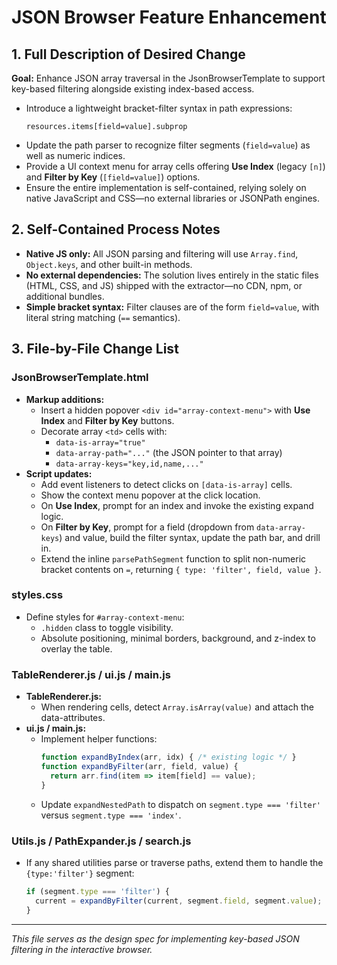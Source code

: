 
# JSON Browser Feature Enhancement

## 1. Full Description of Desired Change

**Goal:** Enhance JSON array traversal in the JsonBrowserTemplate to support key-based filtering alongside existing index-based access.

- Introduce a lightweight bracket-filter syntax in path expressions:  
  ```
  resources.items[field=value].subprop
  ```
- Update the path parser to recognize filter segments (`field=value`) as well as numeric indices.
- Provide a UI context menu for array cells offering **Use Index** (legacy `[n]`) and **Filter by Key** (`[field=value]`) options.
- Ensure the entire implementation is self-contained, relying solely on native JavaScript and CSS—no external libraries or JSONPath engines.

## 2. Self-Contained Process Notes

- **Native JS only:** All JSON parsing and filtering will use `Array.find`, `Object.keys`, and other built-in methods.
- **No external dependencies:** The solution lives entirely in the static files (HTML, CSS, and JS) shipped with the extractor—no CDN, npm, or additional bundles.
- **Simple bracket syntax:** Filter clauses are of the form `field=value`, with literal string matching (`==` semantics).

## 3. File-by-File Change List

### JsonBrowserTemplate.html
- **Markup additions:**
  - Insert a hidden popover `<div id="array-context-menu">` with **Use Index** and **Filter by Key** buttons.
  - Decorate array `<td>` cells with:
    - `data-is-array="true"`
    - `data-array-path="..."` (the JSON pointer to that array)
    - `data-array-keys="key,id,name,..."`
- **Script updates:**
  - Add event listeners to detect clicks on `[data-is-array]` cells.
  - Show the context menu popover at the click location.
  - On **Use Index**, prompt for an index and invoke the existing expand logic.
  - On **Filter by Key**, prompt for a field (dropdown from `data-array-keys`) and value, build the filter syntax, update the path bar, and drill in.
  - Extend the inline `parsePathSegment` function to split non-numeric bracket contents on `=`, returning `{ type: 'filter', field, value }`.

### styles.css
- Define styles for `#array-context-menu`:
  - `.hidden` class to toggle visibility.
  - Absolute positioning, minimal borders, background, and z-index to overlay the table.

### TableRenderer.js / ui.js / main.js
- **TableRenderer.js:**
  - When rendering cells, detect `Array.isArray(value)` and attach the data-attributes.
- **ui.js / main.js:**
  - Implement helper functions:
    ```js
    function expandByIndex(arr, idx) { /* existing logic */ }
    function expandByFilter(arr, field, value) {
      return arr.find(item => item[field] == value);
    }
    ```
  - Update `expandNestedPath` to dispatch on `segment.type === 'filter'` versus `segment.type === 'index'`.

### Utils.js / PathExpander.js / search.js
- If any shared utilities parse or traverse paths, extend them to handle the `{type:'filter'}` segment:
  ```js
  if (segment.type === 'filter') {
    current = expandByFilter(current, segment.field, segment.value);
  }
  ```

---

*This file serves as the design spec for implementing key-based JSON filtering in the interactive browser.*
